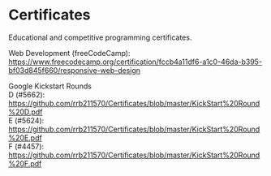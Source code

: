 # Certificates

Educational and competitive programming certificates.

Web Development (freeCodeCamp): https://www.freecodecamp.org/certification/fccb4a11df6-a1c0-46da-b395-bf03d845f660/responsive-web-design

Google Kickstart Rounds  
  D (#5662): https://github.com/rrb211570/Certificates/blob/master/KickStart%20Round%20D.pdf  
  E (#5624): https://github.com/rrb211570/Certificates/blob/master/KickStart%20Round%20E.pdf  
  F (#4457): https://github.com/rrb211570/Certificates/blob/master/KickStart%20Round%20F.pdf  
